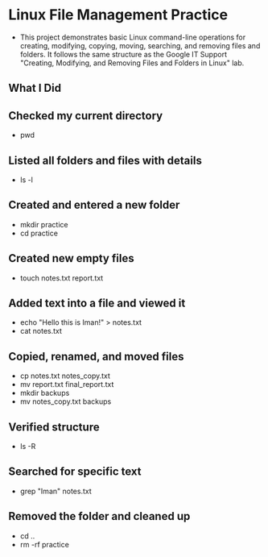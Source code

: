 # Linux File Management Practice

- This project demonstrates basic Linux command-line operations for creating, modifying, copying, moving, searching, and removing files and folders.
  It follows the same structure as the Google IT Support "Creating, Modifying, and Removing Files and Folders in Linux" lab.

## What I Did

## Checked my current directory

- pwd


## Listed all folders and files with details

- ls -l


## Created and entered a new folder

- mkdir practice
- cd practice


## Created new empty files

- touch notes.txt report.txt


## Added text into a file and viewed it

- echo "Hello this is Iman!" > notes.txt
- cat notes.txt


## Copied, renamed, and moved files

- cp notes.txt notes_copy.txt
- mv report.txt final_report.txt
- mkdir backups
- mv notes_copy.txt backups


## Verified structure

- ls -R


## Searched for specific text

- grep "Iman" notes.txt 


## Removed the folder and cleaned up

- cd ..
- rm -rf practice

